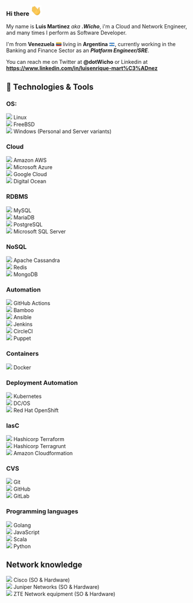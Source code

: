 ### Hi there <img src="https://github.com/dotWicho/dotWicho/blob/master/hi.gif" width="30px">

My name is **Luis Martinez** _aka_ **_.Wicho_**, i'm a Cloud and Network Engineer, and many times I perform as Software Developer.

I'm from **Venezuela** <img src="https://github.com/dotWicho/dotWicho/blob/master/ve.png" width="15px"> living in **Argentina** <img src="https://github.com/dotWicho/dotWicho/blob/master/ar.png" width="15px">, currently working in the Banking and Finance Sector as an _**Platform Engineer/SRE**_.
 
You can reach me on Twitter at **@dotWicho** or Linkedin at **https://www.linkedin.com/in/luisenrique-mart%C3%ADnez**

## 🔧 Technologies & Tools
### OS:
<img src="https://simpleicons.org/icons/linux.svg" width="25px" style="color:blue;"> Linux
<br><img src="https://simpleicons.org/icons/freebsd.svg" width="25px"> FreeBSD
<br><img src="https://simpleicons.org/icons/windows.svg" width="25px"> Windows (Personal and Server variants)

### Cloud
<img src="https://simpleicons.org/icons/amazonaws.svg" width="25px"> Amazon AWS 
<br><img src="https://simpleicons.org/icons/microsoftazure.svg" width="25px"> Microsoft Azure 
<br><img src="https://simpleicons.org/icons/googlecloud.svg" width="25px"> Google Cloud 
<br><img src="https://simpleicons.org/icons/digitalocean.svg" width="25px"> Digital Ocean

### RDBMS
<img src="https://simpleicons.org/icons/mysql.svg" width="25px"> MySQL
<br><img src="https://simpleicons.org/icons/mariadb.svg" width="25px"> MariaDB
<br><img src="https://simpleicons.org/icons/postgresql.svg" width="25px"> PostgreSQL
<br><img src="https://simpleicons.org/icons/microsoftsqlserver.svg" width="25px"> Microsoft SQL Server

### NoSQL
<img src="https://simpleicons.org/icons/apachecassandra.svg" width="25px"> Apache Cassandra
<br><img src="https://simpleicons.org/icons/redis.svg" width="25px"> Redis
<br><img src="https://simpleicons.org/icons/mongodb.svg" width="25px"> MongoDB

### Automation
<img src="https://simpleicons.org/icons/githubactions.svg" width="25px"> GitHub Actions
<br><img src="https://simpleicons.org/icons/bamboo.svg" width="25px"> Bamboo
<br><img src="https://simpleicons.org/icons/ansible.svg" width="25px"> Ansible
<br><img src="https://simpleicons.org/icons/jenkins.svg" width="25px"> Jenkins
<br><img src="https://simpleicons.org/icons/circleci.svg" width="25px"> CircleCI
<br><img src="https://simpleicons.org/icons/puppet.svg" width="25px"> Puppet

### Containers
<img src="https://simpleicons.org/icons/docker.svg" width="25px"> Docker

### Deployment Automation
<img src="https://simpleicons.org/icons/kubernetes.svg" width="25px"> Kubernetes
<br><img src="https://dcos.io/assets/images/icons/mesosphere.svg" width="25px"> DC/OS
<br><img src="https://simpleicons.org/icons/redhatopenshift.svg" width="25px"> Red Hat OpenShift

### IasC
<img src="https://simpleicons.org/icons/terraform.svg" width="25px"> Hashicorp Terraform
<br><img src="https://simpleicons.org/icons/terraform.svg" width="25px"> Hashicorp Terragrunt
<br><img src="https://simpleicons.org/icons/amazonaws.svg" width="25px"> Amazon Cloudformation

### CVS
<img src="https://simpleicons.org/icons/git.svg" width="25px"> Git
<br><img src="https://simpleicons.org/icons/github.svg" width="25px"> GitHub
<br><img src="https://simpleicons.org/icons/gitlab.svg" width="25px"> GitLab

### Programming languages
<img src="https://simpleicons.org/icons/go.svg" width="25px"> Golang
<br><img src="https://simpleicons.org/icons/javascript.svg" width="25px"> JavaScript
<br><img src="https://simpleicons.org/icons/scala.svg" width="25px"> Scala
<br><img src="https://simpleicons.org/icons/python.svg" width="25px"> Python

## Network knowledge
<img src="https://simpleicons.org/icons/cisco.svg" width="30px"> Cisco (SO & Hardware)
<br><img src="https://www.juniper.net/assets/svg/jnpr-logo.svg" width="30px"> Juniper Networks (SO & Hardware)
<br><img src="https://res-www.zte.com.cn/mediares/zte/Global/logo/zte_logo_en.png" width="30px"> ZTE Network equipment (SO & Hardware)

<!-- **dotWicho/dotWicho** is a ✨ _special_ ✨ repository because its `README.md` (this file) appears on your GitHub profile.
<p align='center'>
<a href="https://"><img height="30" src="https://raw.githubusercontent.com/dotWicho/dotWicho/main/icon/dev.png"></a>&nbsp;&nbsp;
<a href="https://twitter.com/dotWicho"><img height="30" src="https://github.com/dotWicho/dotWicho/blob/main/icon/twitter.png?raw=true"></a>&nbsp;&nbsp;
<a href="https://www.linkedin.com/in//"><img height="30" src="https://github.com/dotWicho/dotWicho/blob/main/icon/linkedin.png?raw=true"></a>
</p>
-->
<!--
Here are some ideas to get you started:

- 🔭 I’m currently working on ...
- 🌱 I’m currently learning ...
- 👯 I’m looking to collaborate on ...
- 🤔 I’m looking for help with ...
- 💬 Ask me about ...
- 📫 How to reach me: ...
- 😄 Pronouns: ...
- ⚡ Fun fact: ...
-->
